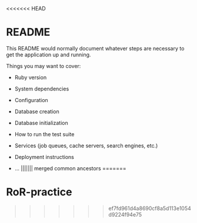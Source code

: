 <<<<<<< HEAD
# README

This README would normally document whatever steps are necessary to get the
application up and running.

Things you may want to cover:

* Ruby version

* System dependencies

* Configuration

* Database creation

* Database initialization

* How to run the test suite

* Services (job queues, cache servers, search engines, etc.)

* Deployment instructions

* ...
||||||| merged common ancestors
=======
# RoR-practice
>>>>>>> ef7fd961d4a8690cf8a5d113e1054d9224f94e75
